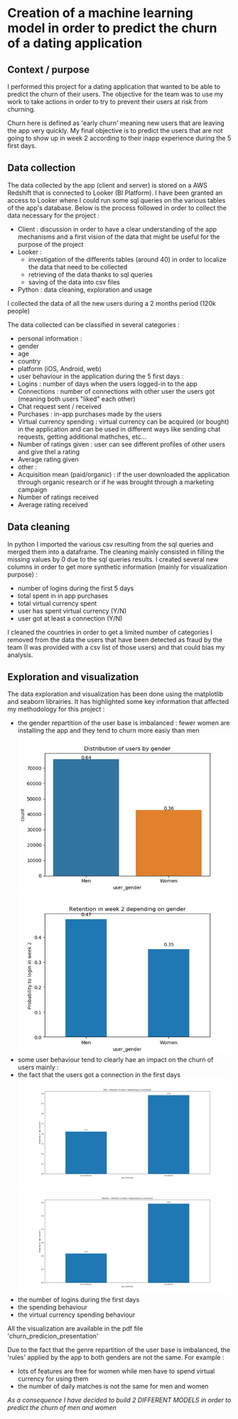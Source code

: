 # Creation of a machine learning model in order to predict the churn of a dating application

## Context / purpose
I performed this project for a dating application that wanted to be able to predict the churn of their users.
The objective for the team was to use my work to take actions in order to try to prevent their users at risk from churning.

Churn here is defined as 'early churn' meaning new users that are leaving the app very quickly.
My final objective is to predict the users that are not going to show up in week 2 according to their inapp experience during the 5 first days. 

## Data collection
The data collected by the app (client and server) is stored on a AWS Redshift that is connected to Looker (BI Platform).
I have been granted an access to Looker where I could run some sql queries on the various tables of the app's database.
Below is the process followed in order to collect the data necessary for the project :
* Client : discussion in order to have a clear understanding of the app mechanisms and a first vision of the data that might be useful for the purpose of the project
* Looker : 
  * investigation of the differents tables (around 40) in order to localize the data that need to be collected
  * retrieving of the data thanks to sql queries
  * saving of the data into csv files
* Python : data cleaning, exploration and usage

I collected the data of all the new users during a 2 months period (120k people)

The data collected can be classified in several categories :
* personal information :
 * gender
 * age
 * country
 * platform (iOS, Android, web)
* user behaviour in the application during the 5 first days :
 * Logins : number of days when the users logged-in to the app
 * Connections : number of connections with other user the users got (meaning both users "liked" each other)
 * Chat request sent / received
 * Purchases : in-app purchases made by the users
 * Virtual currency spending : virtual currency can be acquired (or bought) in the application and can be used in different ways like sending chat requests, getting additional mathches, etc...
 * Number of ratings given : user can see different profiles of other users and give thel a rating
 * Average rating given
* other :
 * Acquisition mean (paid/organic) : if the user downloaded the application through organic research or if he was brought through a marketing campaign
 * Number of ratings received
 * Average rating received
 
## Data cleaning
In python I imported the various csv resulting from the sql queries and merged them into a dataframe.
The cleaning mainly consisted in filling the missing values by 0 due to the sql queries results.
I created several new columns in order to get more synthetic information (mainly for visualization purpose) :
* number of logins during the first 5 days
* total spent in in app purchases
* total virtual currency spent
* user has spent virtual currency (Y/N)
* user got at least a connection (Y/N)

I cleaned the countries in order to get a limited number of categories
I removed from the data the users that have been detected as fraud by the team (I was provided with a csv list of those users) and that could bias my analysis.

## Exploration and visualization

The data exploration and visualization has been done using the matplotlib and seaborn librairies.
It has highlighted some key information that affected my methodology for this project :
* the gender repartition of the user base is imbalanced : fewer women are installing the app and they tend to churn more easiy than men 
![picture alt](https://github.com/vibiii/dating_app_churn_prediction/blob/master/2_Visualization/01_Gender_repartition.png)
![picture alt](https://github.com/vibiii/dating_app_churn_prediction/blob/master/2_Visualization/05_Gender_proba_stay.png)
* some user behaviour tend to clearly hae an impact on the churn of users mainly :
 * the fact that the users got a connection in the first days
![picture alt](https://github.com/vibiii/dating_app_churn_prediction/blob/master/2_Visualization/Connection_churn_men.png)
![picture alt](https://github.com/vibiii/dating_app_churn_prediction/blob/master/2_Visualization/Connection_churn_women.png)
 * the number of logins during the first days
 * the spending behaviour
 * the virtual currency spending behaviour
 
 All the visualization are available in the pdf file 'churn_predicion_presentation'
 
 Due to the fact that the genre repartition of the user base is imbalanced, the 'rules' applied by the app to both genders are not the same.
 For example :
 * lots of features are free for women while men have to spend virtual currency for using them
 * the number of daily matches is not the same for men and women
 
 *As a consequence I have decided to build 2 DIFFERENT MODELS in order to predict the churn of men and women*
 





